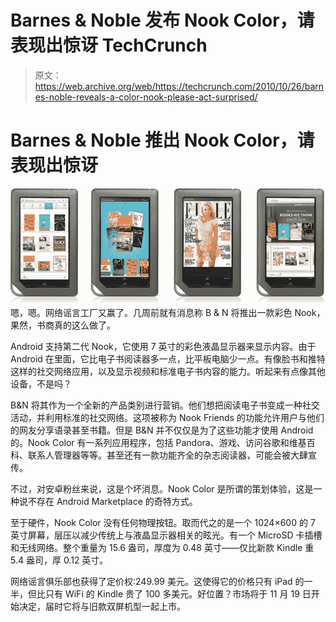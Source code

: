 # Barnes & Noble 发布 Nook Color，请表现出惊讶 TechCrunch

> 原文：<https://web.archive.org/web/https://techcrunch.com/2010/10/26/barnes-noble-reveals-a-color-nook-please-act-surprised/>

# Barnes & Noble 推出 Nook Color，请表现出惊讶

[![](img/489de2ce12ebfd789a7f28fdebd96897.png "nook-color")](https://web.archive.org/web/20221207095034/https://beta.techcrunch.com/wp-content/uploads/2010/10/nook-color1.jpg) 嗯，嗯。网络谣言工厂又赢了。几周前就有消息称 B & N 将推出一款彩色 Nook，果然，书商真的这么做了。

Android 支持第二代 Nook，它使用 7 英寸的彩色液晶显示器来显示内容。由于 Android 在里面，它比电子书阅读器多一点，比平板电脑少一点。有像脸书和推特这样的社交网络应用，以及显示视频和标准电子书内容的能力。听起来有点像其他设备，不是吗？

B&N 将其作为一个全新的产品类别进行营销。他们想把阅读电子书变成一种社交活动，并利用标准的社交网络。这项被称为 Nook Friends 的功能允许用户与他们的网友分享语录甚至书籍。但是 B&N 并不仅仅是为了这些功能才使用 Android 的。Nook Color 有一系列应用程序，包括 Pandora、游戏、访问谷歌和维基百科、联系人管理器等等。甚至还有一款功能齐全的杂志阅读器，可能会被大肆宣传。

不过，对安卓粉丝来说，这是个坏消息。Nook Color 是所谓的策划体验，这是一种说不存在 Android Marketplace 的奇特方式。

至于硬件，Nook Color 没有任何物理按钮。取而代之的是一个 1024×600 的 7 英寸屏幕，层压以减少传统上与液晶显示器相关的眩光。有一个 MicroSD 卡插槽和无线网络。整个重量为 15.6 盎司，厚度为 0.48 英寸——仅比新款 Kindle 重 5.4 盎司，厚 0.12 英寸。

网络谣言俱乐部也获得了定价权:249.99 美元。这使得它的价格只有 iPad 的一半，但比只有 WiFi 的 Kindle 贵了 100 多美元。好位置？市场将于 11 月 19 日开始决定，届时它将与旧款双屏机型一起上市。